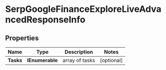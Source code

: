 # SerpGoogleFinanceExploreLiveAdvancedResponseInfo


## Properties

| Name | Type | Description | Notes |
|------------ | ------------- | ------------- | -------------|
**Tasks** | **IEnumerable<SerpGoogleFinanceExploreLiveAdvancedTaskInfo>** | array of tasks |[optional]|